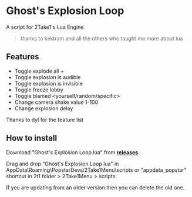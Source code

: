 # Ghost's Explosion Loop
A script for 2Take1's Lua Engine
> thanks to kektram and all the others who taught me more about lua

## Features
- Toggle explode all + <explosion type>
- Toggle explosion is audible
- Toggle explosion is invisible
- Toggle freeze lobby
- Toggle blamed <yourself/random/specific>
- Change camera shake value 1-100
- Change explosion delay
  
Thanks to dyl for the feature list

## How to install
Download "Ghost's Explosion Loop.lua" from [**releases**](https://github.com/GhustOne/GhostsExplodeAll/releases)

Drag and drop "Ghost's Explosion Loop.lua" in AppData\Roaming\PopstarDevs\2Take1Menu\scripts or "appdata_popstar" shortcut in 2t1 folder > 2Take1Menu > scripts

If you are updating from an older version then you can delete the old one.
